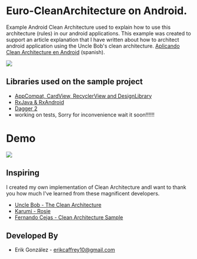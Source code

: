 # Euro-CleanArchitecture on Android.

Example Android Clean Architecture used to explain how to use this architecture (rules) in our android applications.
This example was created to support an article explanation that I have written about how to architect android application using the Uncle Bob's clean architecture. [Aplicando Clean Architecture en Android][1] (spanish).

![](https://aa1a5cf3c6e3569b77b29843c3f5b6ba8b369090.googledrive.com/host/0B9hNKr5AY4xXTXktOS11VlBaemM/euro.png)

Libraries used on the sample project
------------------------------------
* [AppCompat, CardView, RecyclerView and DesignLibrary][2]
* [RxJava & RxAndroid][3]
* [Dagger 2][4]
* working on tests, Sorry for inconvenience wait it soon!!!!!!


# Demo
![](https://aa1a5cf3c6e3569b77b29843c3f5b6ba8b369090.googledrive.com/host/0B9hNKr5AY4xXTXktOS11VlBaemM/Telecine_2016-04-11-09-46-01.gif)

[1]: http://erikcaffrey.github.io/2016/01/28/clean-architecture/
[2]: http://developer.android.com/intl/es/tools/support-library/index.html
[3]: https://github.com/ReactiveX/RxAndroid
[4]: https://github.com/google/dagger

## Inspiring 

I created my own implementation of Clean Architecture andI want to thank you how much I've learned from these magnificent developers.

* [Uncle Bob - The Clean Architecture](https://blog.8thlight.com/uncle-bob/2012/08/13/the-clean-architecture.html)
* [Karumi - Rosie](https://github.com/Karumi/Rosie)
* [Fernando Cejas - Clean Architecture Sample](https://github.com/android10/Android-CleanArchitecture)




Developed By
------------

* Erik González  - <erikcaffrey10@gmail.com>
